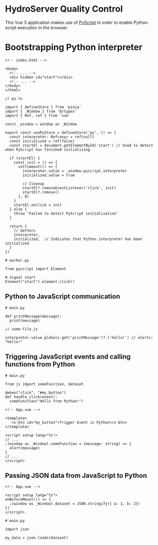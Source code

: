 # HydroServer Quality Control

This Vue 3 application makes use of [PyScript](https://docs.pyscript.net/2024.4.1/) in order to enable Python script execution in the browser.


# Bootstrapping Python interpreter

```
<!-- index.html -->

<body>
  <!-- ... -->
  <div hidden id="start"></div>
  <!-- ... -->
</body>
</html>
```
```
// py.ts

import { defineStore } from 'pinia'
import { _Window } from '@/types'
import { Ref, ref } from 'vue'

const _window = window as _Window

export const usePyStore = defineStore('py', () => {
  const interpreter: Ref<any> = ref(null)
  const initialized = ref(false)
  const startEl = document.getElementById('start') // Used to detect when PyScript has finished initializing

  if (startEl) {
    const init = () => {
      setTimeout(() => {
        interpreter.value = _window.pyscript.interpreter
        initialized.value = true

        // Cleanup
        startEl?.removeEventListener('click', init)
        startEl?.remove()
      }, 0)
    }
    startEl.onclick = init
  } else {
    throw 'Failed to detect PyScript initialization'
  }

  return {
    // Getters
    interpreter,
    initialized,  // Indicates that Python interpreter has been initialized
  }
})
```
```
# worker.py

from pyscript import Element

# Signal start
Element("start").element.click()
```

## Python to JavaScript communication

```
# main.py

def printMessage(message):
  print(message)
```
```
// some-file.js

interpreter.value.globals.get('printMessage')?.('hello!') // alerts: "hello!"
```

## Triggering JavaScript events and calling functions from Python

```
# main.py

from js import someFunction, dataset

@when("click", "#my_button")
def handle_click(event):
  someFunction("Hello from Python!")
```
```
<!-- App.vue -->

<template>
   <v-btn id="my_button">Trigger Event in Python</v-btn>
</template>

<script setup lang="ts">
// ...
;(window as _Window).someFunction = (message: string) => {
  alert(message)
}
// ...
</script>
```

## Passing JSON data from JavaScript to Python

```
<!-- App.vue -->

<script setup lang="ts">
onBeforeMount(() => {
  ;(window as _Window).dataset = JSON.stringify({ a: 1, b: 2})
})
</script>
```

```
# main.py

import json

my_data = json.loads(dataset)
```
